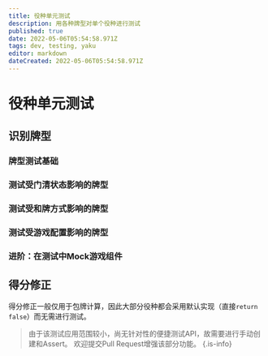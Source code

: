 ```yaml
---
title: 役种单元测试
description: 用各种牌型对单个役种进行测试
published: true
date: 2022-05-06T05:54:58.971Z
tags: dev, testing, yaku
editor: markdown
dateCreated: 2022-05-06T05:54:58.971Z
---
```


# 役种单元测试

## 识别牌型

### 牌型测试基础

### 测试受门清状态影响的牌型

### 测试受和牌方式影响的牌型

### 测试受游戏配置影响的牌型

### 进阶：在测试中Mock游戏组件

## 得分修正

得分修正一般仅用于包牌计算，因此大部分役种都会采用默认实现（直接`return false`）而无需进行测试。

> 由于该测试应用范围较小，尚无针对性的便捷测试API，故需要进行手动创建和Assert。
欢迎提交Pull Request增强该部分功能。
{.is-info}